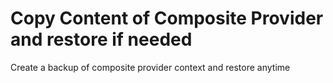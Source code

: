 # Copy Content of Composite Provider and restore if needed
Create a backup of composite provider context and restore anytime
